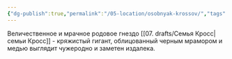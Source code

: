 ```yaml
---
{"dg-publish":true,"permalink":"/05-location/osobnyak-krossov/","tags":["локация/здание"]}
---
```


Величественное и мрачное родовое гнездо [[07. drafts/Семья Кросс\|семьи Кросс]] - кряжистый гигант, облицованный черным мрамором и медью выглядит чужеродно и заметен издалека. 